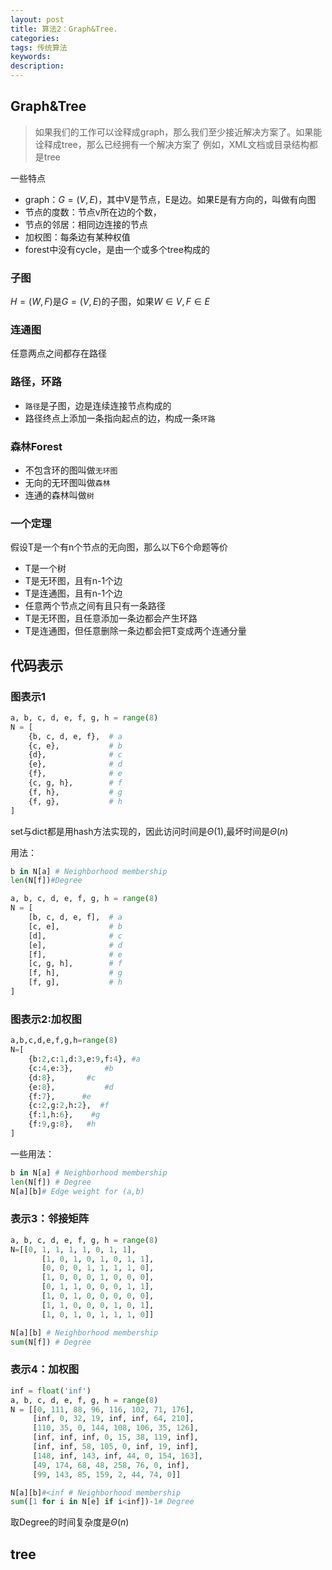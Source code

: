 ```yaml
---
layout: post
title: 算法2：Graph&Tree.
categories:
tags: 传统算法
keywords:
description:
---
```




## Graph&Tree

>如果我们的工作可以诠释成graph，那么我们至少接近解决方案了。如果能诠释成tree，那么已经拥有一个解决方案了
>例如，XML文档或目录结构都是tree

一些特点

- graph：$G=(V,E)$，其中V是节点，E是边。如果E是有方向的，叫做有向图
- 节点的度数：节点v所在边的个数，
- 节点的邻居：相同边连接的节点
- 加权图：每条边有某种权值
- forest中没有cycle，是由一个或多个tree构成的  

### 子图
$H=(W,F)$是$G=(V,E)$的子图，如果$W \in V,F \in E$

### 连通图
任意两点之间都存在路径

### 路径，环路
- `路径`是子图，边是连续连接节点构成的  
- 路径终点上添加一条指向起点的边，构成一条`环路`  

### 森林Forest
- 不包含环的图叫做`无环图`
- 无向的无环图叫做`森林`
- 连通的森林叫做`树`

### 一个定理

假设T是一个有n个节点的无向图，那么以下6个命题等价
- T是一个树
- T是无环图，且有n-1个边
- T是连通图，且有n-1个边
- 任意两个节点之间有且只有一条路径
- T是无环图，且任意添加一条边都会产生环路
- T是连通图，但任意删除一条边都会把T变成两个连通分量  

## 代码表示


### 图表示1
```py
a, b, c, d, e, f, g, h = range(8)
N = [
    {b, c, d, e, f},  # a
    {c, e},           # b
    {d},              # c
    {e},              # d
    {f},              # e
    {c, g, h},        # f
    {f, h},           # g
    {f, g},           # h
]
```
set与dict都是用hash方法实现的，因此访问时间是$\Theta(1)$,最坏时间是$\Theta(n)$  

用法：  
```py
b in N[a] # Neighborhood membership
len(N[f])#Degree
```



```py
a, b, c, d, e, f, g, h = range(8)
N = [
    [b, c, d, e, f],  # a
    [c, e],           # b
    [d],              # c
    [e],              # d
    [f],              # e
    [c, g, h],        # f
    [f, h],           # g
    [f, g],           # h
]
```
### 图表示2:加权图
```py
a,b,c,d,e,f,g,h=range(8)
N=[
    {b:2,c:1,d:3,e:9,f:4}, #a
    {c:4,e:3},       #b
    {d:8},       #c
    {e:8},           #d
    {f:7},      #e
    {c:2,g:2,h:2},  #f
    {f:1,h:6},    #g
    {f:9,g:8},   #h
]
```
一些用法：
```py
b in N[a] # Neighborhood membership
len(N[f]) # Degree
N[a][b]# Edge weight for (a,b)
```

### 表示3：邻接矩阵

```py
a, b, c, d, e, f, g, h = range(8)
N=[[0, 1, 1, 1, 1, 0, 1, 1],
       [1, 0, 1, 0, 1, 0, 1, 1],
       [0, 0, 0, 1, 1, 1, 1, 0],
       [1, 0, 0, 0, 1, 0, 0, 0],
       [0, 1, 1, 0, 0, 0, 1, 1],
       [1, 0, 1, 0, 0, 0, 0, 0],
       [1, 1, 0, 0, 0, 1, 0, 1],
       [1, 0, 1, 0, 1, 1, 1, 0]]
```

```py
N[a][b] # Neighborhood membership
sum(N[f]) # Degree
```

### 表示4：加权图
```py
inf = float('inf')
a, b, c, d, e, f, g, h = range(8)
N = [[0, 111, 88, 96, 116, 102, 71, 176],
     [inf, 0, 32, 19, inf, inf, 64, 210],
     [110, 35, 0, 144, 108, 106, 35, 126],
     [inf, inf, inf, 0, 15, 38, 119, inf],
     [inf, inf, 58, 105, 0, inf, 19, inf],
     [148, inf, 143, inf, 44, 0, 154, 163],
     [49, 174, 68, 48, 258, 76, 0, inf],
     [99, 143, 85, 159, 2, 44, 74, 0]]
```

```py
N[a][b]#<inf # Neighborhood membership
sum([1 for i in N[e] if i<inf])-1# Degree
```
取Degree的时间复杂度是$\Theta(n)$  


## tree
